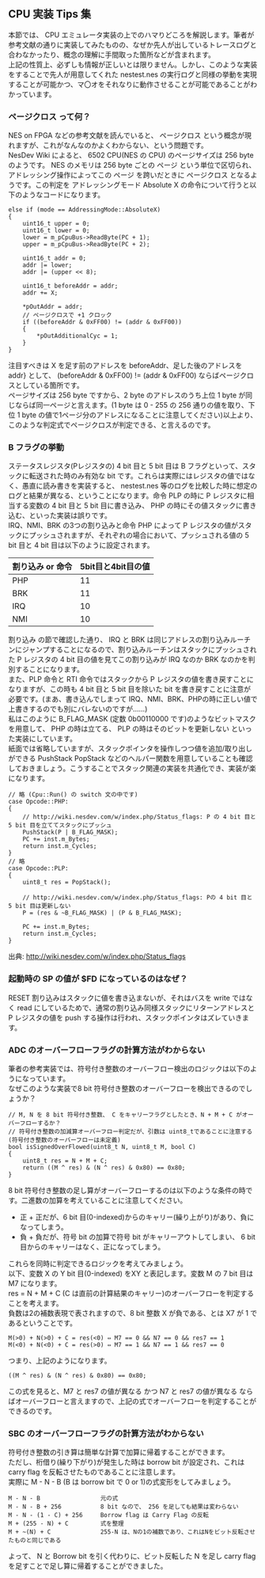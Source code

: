 ## CPU 実装 Tips 集


本節では、 CPU エミュレータ実装の上でのハマりどころを解説します。筆者が参考文献の通りに実装してみたものの、なぜか先人が出しているトレースログと合わなかったり、概念の理解に手間取った箇所などが含まれます。  
上記の性質上、必ずしも情報が正しいとは限りません。しかし、このような実装をすることで先人が用意してくれた nestest.nes の実行ログと同様の挙動を実現することが可能かつ、マ〇オをそれなりに動作させることが可能であることがわかっています。


### ページクロス って何？

NES on FPGA などの参考文献を読んでいると、 ページクロス という概念が現れますが、これがなんなのかよくわからない、という問題です。  
NesDev Wiki によると、 6502 CPU(NES の CPU) のページサイズは 256 byte のようです。 NES のメモリは 256 byte ごとの ページ という単位で区切られ、アドレッシング操作によってこの ページ を跨いだときに ページクロス となるようです。この判定を アドレッシングモード Absolute X の命令について行うと以下のようなコードになります。


```
else if (mode == AddressingMode::AbsoluteX)
{
    uint16_t upper = 0;
    uint16_t lower = 0;
    lower = m_pCpuBus->ReadByte(PC + 1);
    upper = m_pCpuBus->ReadByte(PC + 2);

    uint16_t addr = 0;
    addr |= lower;
    addr |= (upper << 8);

    uint16_t beforeAddr = addr;
    addr += X;

    *pOutAddr = addr;
    // ページクロスで +1 クロック
    if ((beforeAddr & 0xFF00) != (addr & 0xFF00))
    {
        *pOutAdditionalCyc = 1;
    }
}
```


注目すべきは X を足す前のアドレスを beforeAddr、足した後のアドレスを addr} として、 (beforeAddr & 0xFF00) != (addr & 0xFF00) ならばページクロスとしている箇所です。  
ページサイズは 256 byte ですから、2 byte のアドレスのうち上位 1 byte が同じならば同一ページと言えます。(1 byte は 0 - 255 の 256 通りの値を取り、下位 1 byte の値で1ページ分のアドレスになることに注意してください)以上より、このような判定式でページクロスが判定できる、と言えるのです。


### B フラグの挙動


ステータスレジスタ(Pレジスタの) 4 bit 目と 5 bit 目は B フラグといって、スタックに転送された時のみ有効な bit です。これらは実際にはレジスタの値ではなく、愚直に読み書きを実装すると、 nestest.nes 等のログを比較した時に想定のログと結果が異なる、ということになります。命令 PLP の時に P レジスタに相当する変数の 4 bit 目と 5 bit 目に書き込み、 PHP の時にその値スタックに書き込む、といった実装は誤りです。  
IRQ、NMI、BRK の3つの割り込みと命令 PHP によって P レジスタの値がスタックにプッシュされますが、それぞれの場合において、プッシュされる値の 5 bit 目と 4 bit 目は以下のように設定されます。

| 割り込み or 命令 | 5bit目と4bit目の値 |
| ---- |---- |
|PHP| 11 | 
|BRK| 11 | 
|IRQ| 10 | 
|NMI| 10 | 


割り込み の節で確認した通り、 IRQ と BRK は同じアドレスの割り込みルーチンにジャンプすることになるので、割り込みルーチンはスタックにプッシュされた P レジスタの 4 bit 目の値を見てこの割り込みが IRQ なのか BRK なのかを判別することになります。  
また、PLP 命令と RTI 命令ではスタックから P レジスタの値を書き戻すことになりますが、この時も 4 bit 目と 5 bit 目を除いた bit を書き戻すことに注意が必要です。(まあ、書き込んでしまって IRQ、NMI、BRK、PHPの時に正しい値で上書きするのでも別にバレないのですが……)  
私はこのように B_FLAG_MASK (定数 0b00110000 です)のようなビットマスクを用意して、 PHP の時は立てる、 PLP の時はそのビットを更新しない といった実装にしています。  
紙面では省略していますが、スタックポインタを操作しつつ値を追加/取り出しができる PushStack PopStack などのヘルパー関数を用意していることも確認しておきましょう。こうすることでスタック関連の実装を共通化でき、実装が楽になります。


```
// 略 (Cpu::Run() の switch 文の中です)
case Opcode::PHP:
{
    // http://wiki.nesdev.com/w/index.php/Status_flags: P の 4 bit 目と 5 bit 目を立ててスタックにプッシュ
    PushStack(P | B_FLAG_MASK);
    PC += inst.m_Bytes;
    return inst.m_Cycles;
}
// 略
case Opcode::PLP:
{
    uint8_t res = PopStack();

    // http://wiki.nesdev.com/w/index.php/Status_flags: Pの 4 bit 目と 5 bit 目は更新しない
    P = (res & ~B_FLAG_MASK) | (P & B_FLAG_MASK);

    PC += inst.m_Bytes;
    return inst.m_Cycles;
}
```


出典: http://wiki.nesdev.com/w/index.php/Status_flags


### 起動時の SP の値が $FD になっているのはなぜ？


RESET 割り込みはスタックに値を書き込まないが、それはバスを write ではなく read にしているためで、通常の割り込み同様スタックにリターンアドレスと P レジスタの値を push する操作は行われ、スタックポインタはズレていきます。


### ADC のオーバーフローフラグの計算方法がわからない


筆者の参考実装では、符号付き整数のオーバーフロー検出のロジックは以下のようになっています。  
なぜこのような実装で8 bit 符号付き整数のオーバーフローを検出できるのでしょうか？


```
// M, N を 8 bit 符号付き整数、 C をキャリーフラグとしたとき、N + M + C がオーバーフローするか？
// 符号付き整数の加減算オーバーフロー判定だが、引数は uint8_tであることに注意する(符号付き整数のオーバーフローは未定義)
bool isSignedOverFlowed(uint8_t N, uint8_t M, bool C)
{
    uint8_t res = N + M + C;
    return ((M ^ res) & (N ^ res) & 0x80) == 0x80;
}
```


8 bit 符号付き整数の足し算がオーバーフローするのは以下のような条件の時です。二進数の加算を考えていることに注意してください。

 * 正 + 正だが、6 bit 目(0-indexed)からのキャリー(繰り上がり)があり、負になってしまう。
 * 負 + 負だが、符号 bit の加算で符号 bit がキャリーアウトしてしまい、 6 bit 目からのキャリーはなく、正になってしまう。



これらを同時に判定できるロジックを考えてみましょう。  
以下、変数 X の Y bit 目(0-indexed) をXY と表記します。変数 M の 7 bit 目は M7 になります。  
res = N + M + C (C は直前の計算結果のキャリー)のオーバーフローを判定することを考えます。  
負数は2の補数表現で表されますので、8 bit 整数 X が負である、とは X7 が 1 であるということです。  

```
M(>0) + N(>0) + C = res(<0) ⇔ M7 == 0 && N7 == 0 && res7 == 1
M(<0) + N(<0) + C = res(>0) ⇔ M7 == 1 && N7 == 1 && res7 == 0
```


つまり、上記のようになります。  

```
((M ^ res) & (N ^ res) & 0x80) == 0x80;
```


この式を見ると、M7 と res7 の値が異なる かつ N7 と res7 の値が異なる ならばオーバーフローと言えますので、上記の式でオーバーフローを判定することができるのです。


### SBC のオーバーフローフラグの計算方法がわからない


符号付き整数の引き算は簡単な計算で加算に帰着することができます。  
ただし、桁借り(繰り下がり)が発生した時は borrow bit が設定され、これは carry flag を反転させたものであることに注意します。  
実際に M - N - B (B は borrow bit で 0 or 1)の式変形をしてみましょう。


```
M - N - B                 元の式
M - N - B + 256           8 bit なので、 256 を足しても結果は変わらない
M - N - (1 - C) + 256     Borrow flag は Carry Flag の反転
M + (255 - N) + C         式を整理
M + ~(N) + C              255-N は、Nの1の補数であり、これはNをビット反転させたものと同じである
```


よって、 N と Borrow bit を引く代わりに、ビット反転した N を足し carry flag を足すことで足し算に帰着することができました。